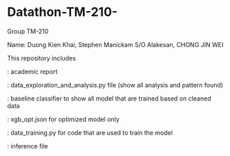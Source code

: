 # Datathon-TM-210-
Group TM-210

Name: Duong Kien Khai, Stephen Manickam S/O Alakesan, CHONG JIN WEI

This repository includes

: academic report

: data_exploration_and_analysis.py file (show all analysis and pattern found)

: baseline classifier to show all model that are trained based on cleaned data

: xgb_opt.json for optimized model only

: data_training.py for code that are used to train the model

: inference file
